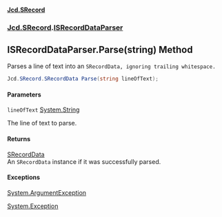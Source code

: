 #### [Jcd.SRecord](index.md 'index')
### [Jcd.SRecord](Jcd.SRecord.md 'Jcd.SRecord').[ISRecordDataParser](Jcd.SRecord.ISRecordDataParser.md 'Jcd.SRecord.ISRecordDataParser')

## ISRecordDataParser.Parse(string) Method

Parses a line of text into an `SRecordData, ignoring trailing whitespace.`

```csharp
Jcd.SRecord.SRecordData Parse(string lineOfText);
```
#### Parameters

<a name='Jcd.SRecord.ISRecordDataParser.Parse(string).lineOfText'></a>

`lineOfText` [System.String](https://docs.microsoft.com/en-us/dotnet/api/System.String 'System.String')

The line of text to parse.

#### Returns
[SRecordData](Jcd.SRecord.SRecordData.md 'Jcd.SRecord.SRecordData')  
An `SRecordData` instance if it was successfully parsed.

#### Exceptions

[System.ArgumentException](https://docs.microsoft.com/en-us/dotnet/api/System.ArgumentException 'System.ArgumentException')

[System.Exception](https://docs.microsoft.com/en-us/dotnet/api/System.Exception 'System.Exception')